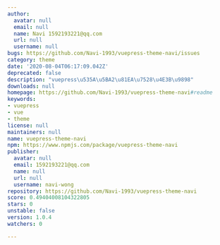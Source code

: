 ```yaml
---
author:
  avatar: null
  email: null
  name: Navi 1592193221@qq.com
  url: null
  username: null
bugs: https://github.com/Navi-1993/vuepress-theme-navi/issues
category: theme
date: '2020-08-04T06:17:09.042Z'
deprecated: false
description: "vuepress\u535A\u5BA2\u81EA\u7528\u4E3B\u9898"
downloads: null
homepage: https://github.com/Navi-1993/vuepress-theme-navi#readme
keywords:
- vuepress
- vue
- theme
license: null
maintainers: null
name: vuepress-theme-navi
npm: https://www.npmjs.com/package/vuepress-theme-navi
publisher:
  avatar: null
  email: 1592193221@qq.com
  name: null
  url: null
  username: navi-wong
repository: https://github.com/Navi-1993/vuepress-theme-navi
score: 0.49404008104322805
stars: 0
unstable: false
version: 1.0.4
watchers: 0

---
```


